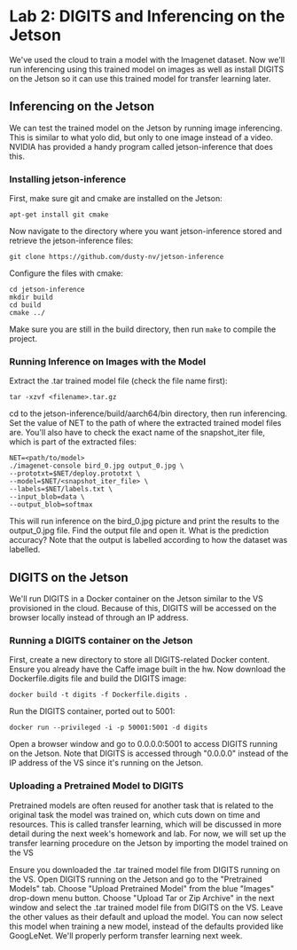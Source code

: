 # Lab 2: DIGITS and Inferencing on the Jetson
We've used the cloud to train a model with the Imagenet dataset. Now we'll run inferencing using this trained model on images as well as install DIGITS on the Jetson so it can use this trained model for transfer learning later.

## Inferencing on the Jetson
We can test the trained model on the Jetson by running image inferencing. This is similar to what yolo did, but only to one image instead of a video. NVIDIA has provided a handy program called jetson-inference that does this. 

### Installing jetson-inference
First, make sure git and cmake are installed on the Jetson:
```
apt-get install git cmake
```
Now navigate to the directory where you want jetson-inference stored and retrieve the jetson-inference files:
```
git clone https://github.com/dusty-nv/jetson-inference
```
Configure the files with cmake:
```
cd jetson-inference
mkdir build
cd build
cmake ../
```
Make sure you are still in the build directory, then run `make` to compile the project.

### Running Inference on Images with the Model
Extract the .tar trained model file (check the file name first):
```
tar -xzvf <filename>.tar.gz
```
cd to the jetson-inference/build/aarch64/bin directory, then run inferencing. Set the value of NET to the path of where the extracted trained model files are. You'll also have to check the exact name of the snapshot_iter file, which is part of the extracted files:
```
NET=<path/to/model>
./imagenet-console bird_0.jpg output_0.jpg \
--prototxt=$NET/deploy.prototxt \
--model=$NET/<snapshot_iter_file> \
--labels=$NET/labels.txt \
--input_blob=data \
--output_blob=softmax
```
This will run inference on the bird_0.jpg picture and print the results to the output_0.jpg file. Find the output file and open it. What is the prediction accuracy? Note that the output is labelled according to how the dataset was labelled.

## DIGITS on the Jetson
We'll run DIGITS in a Docker container on the Jetson similar to the VS provisioned in the cloud. Because of this, DIGITS will be accessed on the browser locally instead of through an IP address. 

### Running a DIGITS container on the Jetson
First, create a new directory to store all DIGITS-related Docker content. Ensure you already have the Caffe image built in the hw. Now download the Dockerfile.digits file and build the DIGITS image:
```
docker build -t digits -f Dockerfile.digits .
```
Run the DIGITS container, ported out to 5001:
```
docker run --privileged -i -p 50001:5001 -d digits
```
Open a browser window and go to 0.0.0.0:5001 to access DIGITS running on the Jetson. Note that DIGITS is accessed through "0.0.0.0" instead of the IP address of the VS since it's running on the Jetson.

### Uploading a Pretrained Model to DIGITS
Pretrained models are often reused for another task that is related to the original task the model was trained on, which cuts down on time and resources. This is called transfer learning, which will be discussed in more detail during the next week's homework and lab. For now, we will set up the transfer learning procedure on the Jetson by importing the model trained on the VS

Ensure you downloaded the .tar trained model file from DIGITS running on the VS. Open DIGITS running on the Jetson and go to the "Pretrained Models" tab. Choose "Upload Pretrained Model" from the blue "Images" drop-down menu button. Choose "Upload Tar or Zip Archive" in the next window and select the .tar trained model file from DIGITS on the VS. Leave the other values as their default and upload the model. You can now select this model when training a new model, instead of the defaults provided like GoogLeNet. We'll properly perform transfer learning next week.
